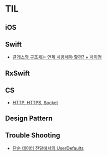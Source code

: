 # TIL


## iOS

## Swift
- [클래스와 구조체는 언제 사용해야 할까? + 차이점](https://github.com/seungchan2/TIL/issues/2) 

## RxSwift

## CS
- [HTTP, HTTPS, Socket](https://github.com/seungchan2/TIL/issues/4) 

## Design Pattern

## Trouble Shooting

- [단순 데이터 전달에서의 UserDefaults](https://github.com/seungchan2/TIL/issues/1) 
